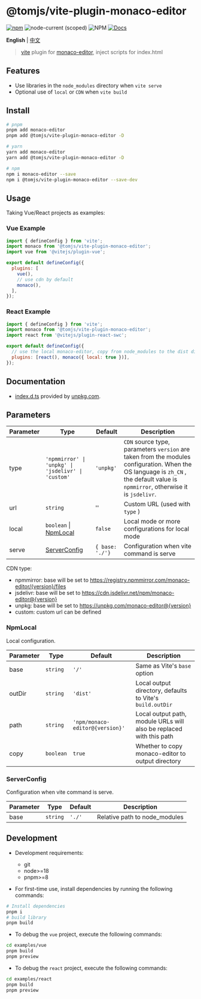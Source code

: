 # @tomjs/vite-plugin-monaco-editor

[![npm](https://img.shields.io/npm/v/@tomjs/vite-plugin-monaco-editor)](https://www.npmjs.com/package/@tomjs/vite-plugin-monaco-editor) ![node-current (scoped)](https://img.shields.io/node/v/@tomjs/vite-plugin-monaco-editor) ![NPM](https://img.shields.io/npm/l/@tomjs/vite-plugin-monaco-editor) [![Docs](https://img.shields.io/badge/API-unpkg-orange)](https://www.unpkg.com/browse/@tomjs/vite-plugin-monaco-editor/dist/index.d.ts)

**English** | [中文](./README.zh_CN.md)

> [vite](https://vitejs.dev) plugin for [monaco-editor](https://github.com/microsoft/monaco-editor), inject scripts for index.html

## Features

- Use libraries in the `node_modules` directory when `vite serve`
- Optional use of `local` or `CDN` when `vite build`

## Install

```bash
# pnpm
pnpm add monaco-editor
pnpm add @tomjs/vite-plugin-monaco-editor -D

# yarn
yarn add monaco-editor
yarn add @tomjs/vite-plugin-monaco-editor -D

# npm
npm i monaco-editor --save
npm i @tomjs/vite-plugin-monaco-editor --save-dev
```

## Usage

Taking Vue/React projects as examples:

### Vue Example

```js
import { defineConfig } from 'vite';
import monaco from '@tomjs/vite-plugin-monaco-editor';
import vue from '@vitejs/plugin-vue';

export default defineConfig({
  plugins: [
    vue(),
    // use cdn by default
    monaco(),
  ],
});
```

### React Example

```js
import { defineConfig } from 'vite';
import monaco from '@tomjs/vite-plugin-monaco-editor';
import react from '@vitejs/plugin-react-swc';

export default defineConfig({
  // use the local monaco-editor, copy from node_modules to the dist directory
  plugins: [react(), monaco({ local: true })],
});
```

## Documentation

- [index.d.ts](https://www.unpkg.com/browse/@tomjs/vite-plugin-monaco-editor/dist/index.d.ts) provided by [unpkg.com](https://www.unpkg.com).

## Parameters

| Parameter | Type | Default | Description |
| --- | --- | --- | --- |
| type | `'npmmirror' \| 'unpkg' \| 'jsdelivr' \| 'custom'` | `'unpkg'` | `CDN` source type, parameters `version` are taken from the modules configuration. When the OS language is `zh_CN` , the default value is `npmmirror`, otherwise it is `jsdelivr`. |
| url | `string` | '' | Custom URL (used with `type` ) |
| local | `boolean` \| [NpmLocal](#NpmLocal) | `false` | Local mode or more configurations for local mode |
| serve | [ServerConfig](#ServerConfig) | `{ base: './'}` | Configuration when vite command is serve |

CDN type:

- npmmirror: base will be set to https://registry.npmmirror.com/monaco-editor/{version}/files
- jsdelivr: base will be set to https://cdn.jsdelivr.net/npm/monaco-editor@{version}
- unpkg: base will be set to https://unpkg.com/monaco-editor@{version}
- custom: custom url can be defined

### NpmLocal

Local configuration.

| Parameter | Type | Default | Description |
| --- | --- | --- | --- |
| base | `string` | `'/'` | Same as Vite's `base` option |
| outDir | `string` | `'dist'` | Local output directory, defaults to Vite's `build.outDir` |
| path | `string` | `'npm/monaco-editor@{version}'` | Local output path, module URLs will also be replaced with this path |
| copy | `boolean` | `true` | Whether to copy monaco-editor to output directory |

### ServerConfig

Configuration when vite command is serve.

| Parameter | Type     | Default | Description                   |
| --------- | -------- | ------- | ----------------------------- |
| base      | `string` | `'./'`  | Relative path to node_modules |

## Development

- Development requirements:

  - git
  - node>=18
  - pnpm>=8

- For first-time use, install dependencies by running the following commands:

```bash
# Install dependencies
pnpm i
# build library
pnpm build
```

- To debug the `vue` project, execute the following commands:

```bash
cd examples/vue
pnpm build
pnpm preview
```

- To debug the `react` project, execute the following commands:

```bash
cd examples/react
pnpm build
pnpm preview
```
